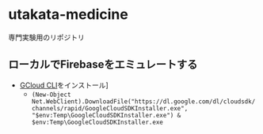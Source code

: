 # utakata-medicine
専門実験用のリポジトリ


## ローカルでFirebaseをエミュレートする
- [GCloud CLI]()をインストール]
  - `(New-Object Net.WebClient).DownloadFile("https://dl.google.com/dl/cloudsdk/channels/rapid/GoogleCloudSDKInstaller.exe", "$env:Temp\GoogleCloudSDKInstaller.exe") & $env:Temp\GoogleCloudSDKInstaller.exe`
   

